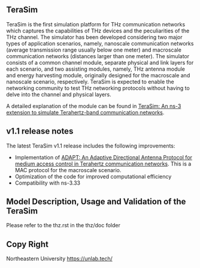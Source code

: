 TeraSim
------------------------------------------------
TeraSim is the first simulation platform for THz communication networks which captures the capabilities of THz devices and the peculiarities of the THz channel. The simulator has been developed considering two major types of application scenarios, namely, nanoscale communication networks (average transmission range usually below one meter) and macroscale communication networks (distances larger than one meter). The simulator consists of a common channel module, separate physical and link layers for each scenario, and two assisting modules, namely, THz antenna module and energy harvesting module, originally designed for the macroscale and nanoscale scenario, respectively. TeraSim is expected to enable the networking community to test THz networking protocols without having to delve into the channel and physical layers. 

A detailed explanation of the module can be found in [TeraSim: An ns-3 extension to simulate Terahertz-band communication networks](https://doi.org/10.1016/j.nancom.2018.08.001).


v1.1 release notes
------------------------------------------------
The latest TeraSim v1.1 release includes the following improvements:
- Implementation of [ADAPT: An Adaptive Directional Antenna Protocol for medium access control in Terahertz communication networks](https://doi.org/10.1016/j.adhoc.2021.102540). This is a MAC protocol for the macroscale scenario.
- Optimization of the code for improved computational efficiency
- Compatibility with ns-3.33


Model Description, Usage and Validation of the TeraSim
------------------------------------------------
Please refer to the thz.rst in the thz/doc folder


Copy Right
------------------------------------------------
Northeastern University https://unlab.tech/
